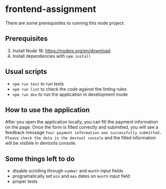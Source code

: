 # frontend-assignment

There are some prerequisites to running this node project.

## Prerequisites

3. Install Node 18: https://nodejs.org/en/download
4. Install dependencies with `npm install`

## Usual scripts

-   `npm run test` to run tests
-   `npm run lint` to check the code against the linting rules
-   `npm run dev` to run the application in development mode

## How to use the application

After you open the application locally, you can fill the payment information on the page. Once the form is filled correctly and submitted, you will see a feedback message `Your payment information was successfully submitted. Please check the data in the devtool console` and the filled information will be visibile in devtools console.

## Some things left to do

-   disable scrolling through `number` and `month` input fields
-   programatically set `min` and `max` dates on `month` input field
-   proper tests
